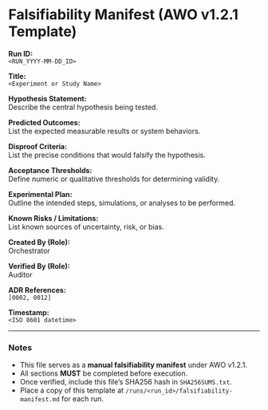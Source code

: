 # Falsifiability Manifest (AWO v1.2.1 Template)

**Run ID:**  
`<RUN_YYYY-MM-DD_ID>`

**Title:**  
`<Experiment or Study Name>`

**Hypothesis Statement:**  
Describe the central hypothesis being tested.

**Predicted Outcomes:**  
List the expected measurable results or system behaviors.

**Disproof Criteria:**  
List the precise conditions that would falsify the hypothesis.

**Acceptance Thresholds:**  
Define numeric or qualitative thresholds for determining validity.

**Experimental Plan:**  
Outline the intended steps, simulations, or analyses to be performed.

**Known Risks / Limitations:**  
List known sources of uncertainty, risk, or bias.

**Created By (Role):**  
Orchestrator

**Verified By (Role):**  
Auditor

**ADR References:**  
`[0002, 0012]`

**Timestamp:**  
`<ISO 8601 datetime>`

---

### Notes
- This file serves as a **manual falsifiability manifest** under AWO v1.2.1.
- All sections **MUST** be completed before execution.
- Once verified, include this file’s SHA256 hash in `SHA256SUMS.txt`.
- Place a copy of this template at `/runs/<run_id>/falsifiability-manifest.md` for each run.
